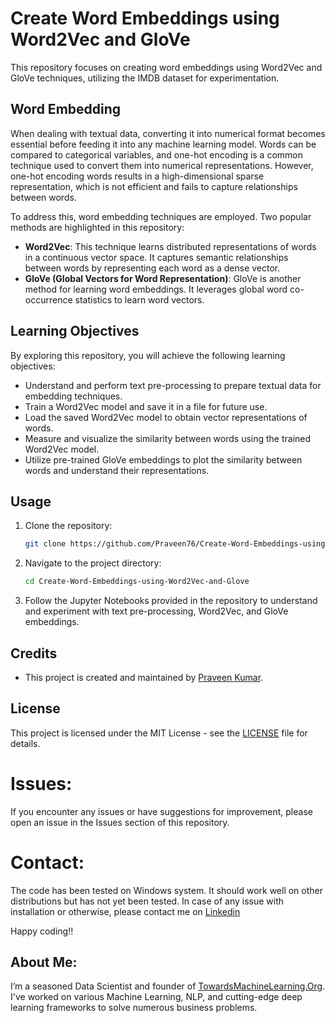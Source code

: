 # Create Word Embeddings using Word2Vec and GloVe

This repository focuses on creating word embeddings using Word2Vec and GloVe techniques, utilizing the IMDB dataset for experimentation.

## Word Embedding

When dealing with textual data, converting it into numerical format becomes essential before feeding it into any machine learning model. Words can be compared to categorical variables, and one-hot encoding is a common technique used to convert them into numerical representations. However, one-hot encoding words results in a high-dimensional sparse representation, which is not efficient and fails to capture relationships between words.

To address this, word embedding techniques are employed. Two popular methods are highlighted in this repository:

- **Word2Vec**: This technique learns distributed representations of words in a continuous vector space. It captures semantic relationships between words by representing each word as a dense vector.
- **GloVe (Global Vectors for Word Representation)**: GloVe is another method for learning word embeddings. It leverages global word co-occurrence statistics to learn word vectors.

## Learning Objectives

By exploring this repository, you will achieve the following learning objectives:

- Understand and perform text pre-processing to prepare textual data for embedding techniques.
- Train a Word2Vec model and save it in a file for future use.
- Load the saved Word2Vec model to obtain vector representations of words.
- Measure and visualize the similarity between words using the trained Word2Vec model.
- Utilize pre-trained GloVe embeddings to plot the similarity between words and understand their representations.

## Usage

1. Clone the repository:

    ```bash
    git clone https://github.com/Praveen76/Create-Word-Embeddings-using-Word2Vec-and-Glove.git
    ```

2. Navigate to the project directory:

    ```bash
    cd Create-Word-Embeddings-using-Word2Vec-and-Glove
    ```

3. Follow the Jupyter Notebooks provided in the repository to understand and experiment with text pre-processing, Word2Vec, and GloVe embeddings.

## Credits

- This project is created and maintained by [Praveen Kumar](https://github.com/Praveen76).
## License

This project is licensed under the MIT License - see the [LICENSE](LICENSE) file for details.

# Issues:
If you encounter any issues or have suggestions for improvement, please open an issue in the Issues section of this repository.

# Contact:
The code has been tested on Windows system. It should work well on other distributions but has not yet been tested. In case of any issue with installation or otherwise, please contact me on [Linkedin](https://www.linkedin.com/in/praveen-kumar-anwla-49169266/)

Happy coding!!

## **About Me**:
I’m a seasoned Data Scientist and founder of [TowardsMachineLearning.Org](https://towardsmachinelearning.org/). I've worked on various Machine Learning, NLP, and cutting-edge deep learning frameworks to solve numerous business problems.

